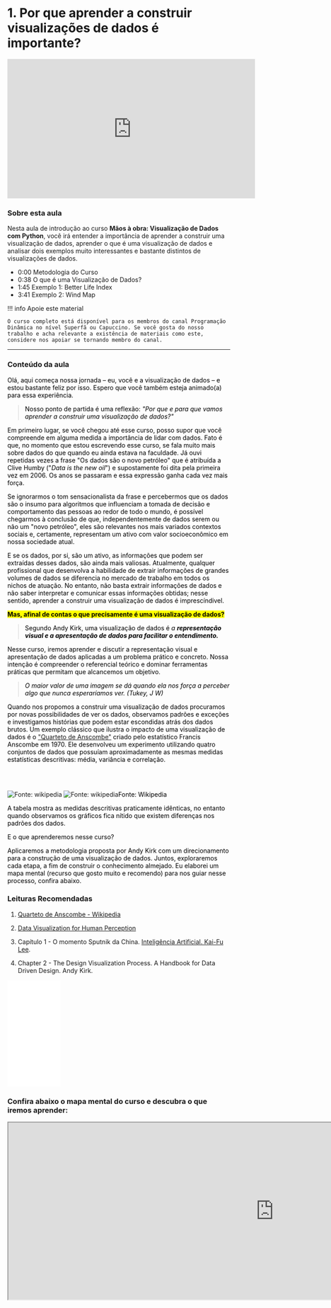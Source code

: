 # 1. Por que aprender a construir visualizações de dados é importante?

<iframe width="560" height="315" src="https://www.youtube.com/embed/QGhDlGTLcSU?si=sCPrqzXidLYD1iJz" title="YouTube video player" frameborder="0" allow="accelerometer; autoplay; clipboard-write; encrypted-media; gyroscope; picture-in-picture; web-share" allowfullscreen></iframe>

### Sobre esta aula

Nesta aula de introdução ao curso **Mãos à obra: Visualização de Dados com Python**, você irá entender a importância de aprender a construir uma visualização de dados, aprender o que é uma visualização de dados e analisar dois exemplos muito interessantes e bastante distintos de visualizações de dados.

- 0:00 Metodologia do Curso
- 0:38 O que é uma Visualização de Dados?
- 1:45 Exemplo 1: Better Life Index
- 3:41 Exemplo 2: Wind Map 

!!! info Apoie este material

    O curso completo está disponível para os membros do canal Programação Dinâmica no nível Superfã ou Capuccino. Se você gosta do nosso trabalho e acha relevante a existência de materiais como este, considere nos apoiar se tornando membro do canal.


----
### Conteúdo da aula
<p><span style="color:rgb(0, 0, 0)" rel="color: rgb(0, 0, 0);" data-verified="redactor" data-redactor-tag="span" data-redactor-style="color: rgb(0, 0, 0);">Olá, aqui começa nossa jornada – eu, você e a visualização de dados – e estou bastante feliz por isso. Espero que você também esteja animado(a) para essa experiência.</span>
</p>
<blockquote><span style="color:rgb(0, 0, 0)" rel="color: rgb(0, 0, 0);" data-verified="redactor" data-redactor-tag="span" data-redactor-style="color: rgb(0, 0, 0);">Nosso ponto de partida é uma reflexão: <em data-redactor-tag="em">"Por que e para que vamos aprender a construir uma visualização de dados?"</em></span>
</blockquote>
<p><span style="color:rgb(0, 0, 0)" rel="color: rgb(0, 0, 0);" data-verified="redactor" data-redactor-tag="span" data-redactor-style="color: rgb(0, 0, 0);">Em primeiro lugar, se você chegou até esse curso, posso supor que você compreende em alguma medida a importância de lidar com dados. Fato é que, no momento que estou escrevendo esse curso, se fala muito mais sobre dados do que quando eu ainda estava na faculdade. Já ouvi repetidas vezes a frase "Os dados são o novo petróleo" que é atribuída a Clive Humby ("<em data-redactor-tag="em">Data is the new oil</em>") e supostamente foi dita pela primeira vez em 2006. Os anos se passaram e essa expressão ganha cada vez mais força.</span>
</p>
<p><span style="color:rgb(0, 0, 0)" rel="color: rgb(0, 0, 0);" data-verified="redactor" data-redactor-tag="span" data-redactor-style="color: rgb(0, 0, 0);">Se ignorarmos o tom sensacionalista da frase e percebermos que os dados são o insumo para algoritmos que influenciam a tomada de decisão e comportamento das pessoas ao redor de todo o mundo, é possível chegarmos à conclusão de que, independentemente de dados serem ou não um "novo petróleo", eles são relevantes nos mais variados contextos sociais e, certamente, representam um ativo com valor socioeconômico em nossa sociedade atual.<br/></span>
</p>
<p><span style="color:rgb(0, 0, 0)" rel="color: rgb(0, 0, 0);" data-verified="redactor" data-redactor-tag="span" data-redactor-style="color: rgb(0, 0, 0);">E se os dados, por si, são um ativo, as informações que podem ser extraídas desses dados, são ainda mais valiosas. Atualmente, qualquer profissional que desenvolva a habilidade de extrair informações de grandes volumes de dados se diferencia no mercado de trabalho em todos os nichos de atuação. No entanto, não basta extrair informações de dados e não saber interpretar e comunicar essas informações obtidas; nesse sentido, aprender a construir uma visualização de dados é imprescíndivel.</span>
</p>
<p><span style="color:rgb(0, 0, 0)" rel="color: rgb(0, 0, 0);" data-verified="redactor" data-redactor-tag="span" data-redactor-style="color: rgb(0, 0, 0);"><span style="background-color:rgb(255, 255, 0)" rel="background-color: rgb(255, 255, 0);" data-verified="redactor" data-redactor-tag="span" data-redactor-style="background-color: rgb(255, 255, 0);"><strong data-redactor-tag="strong">Mas, afinal de contas o que precisamente é uma visualização de dados?</strong></span></span>
</p>
<blockquote><span style="color:rgb(0, 0, 0)" rel="color: rgb(0, 0, 0);" data-verified="redactor" data-redactor-tag="span" data-redactor-style="color: rgb(0, 0, 0);">Segundo Andy Kirk, uma visualização de dados é <em data-redactor-tag="em">a <strong data-redactor-tag="strong">representação visual e a apresentação de dados para facilitar o entendimento.</strong><br/></em></span>
</blockquote>
<p><span style="color:rgb(0, 0, 0)" rel="color: rgb(0, 0, 0);" data-verified="redactor" data-redactor-tag="span" data-redactor-style="color: rgb(0, 0, 0);">Nesse curso, iremos aprender e discutir a representação visual e apresentação de dados aplicadas a um problema prático e concreto. Nossa intenção é compreender o referencial teórico e dominar ferramentas práticas que permitam que alcancemos um objetivo.</span>
</p>
<blockquote><em data-redactor-tag="em"><span style="color:rgb(0, 0, 0)" rel="color: rgb(0, 0, 0);" data-verified="redactor" data-redactor-tag="span" data-redactor-style="color: rgb(0, 0, 0);">O maior valor de uma imagem se dá quando ela nos força a perceber algo que nunca esperaríamos ver. (Tukey, J W)</span></em>
</blockquote>
<p><span style="color:rgb(0, 0, 0)" rel="color: rgb(0, 0, 0);" data-verified="redactor" data-redactor-tag="span" data-redactor-style="color: rgb(0, 0, 0);">Quando nos propomos a construir uma visualização de dados procuramos por novas possibilidades de ver os dados, observamos padrões e exceções e investigamos histórias que podem estar escondidas atrás dos dados brutos. Um exemplo clássico que ilustra o impacto de uma visualização de dados é o <a href="https://pt.wikipedia.org/wiki/Quarteto_de_Anscombe">"Quarteto de Anscombe"</a> criado pelo estatístico Francis Anscombe em 1970. Ele desenvolveu um experimento utilizando quatro conjuntos de dados que possuíam aproximadamente as mesmas medidas estatísticas descritivas: média, variância e correlação.</span>
</p>
<p><span style="color:rgb(0, 0, 0)" rel="color: rgb(0, 0, 0);" data-verified="redactor" data-redactor-tag="span" data-redactor-style="color: rgb(0, 0, 0);"><br/></span><img src="https://assets.memberkit.com.br/rails/active_storage/blobs/eyJfcmFpbHMiOnsibWVzc2FnZSI6IkJBaHBBOGFQQXc9PSIsImV4cCI6bnVsbCwicHVyIjoiYmxvYl9pZCJ9fQ==--55f06962cfdccb049639e1377a682de828a23976/Captura%20de%20Tela%202020-06-27%20a%CC%80s%2021.02.34.png" alt data-verified="redactor"/><span style="color:rgb(0, 0, 0)" rel="color: rgb(0, 0, 0);" data-verified="redactor" data-redactor-tag="span" data-redactor-style="color: rgb(0, 0, 0);"><br/></span>
</p>
<p><img src="https://assets.memberkit.com.br/rails/active_storage/blobs/eyJfcmFpbHMiOnsibWVzc2FnZSI6IkJBaHBBOENQQXc9PSIsImV4cCI6bnVsbCwicHVyIjoiYmxvYl9pZCJ9fQ==--bb24d626b253c81af7aaeea3e1731c02f5660366/Captura%20de%20Tela%202020-06-27%20a%CC%80s%2020.50.21.png" alt="Fonte: wikipedia" data-verified="redactor"/><span style="color:rgb(0, 0, 0)" rel="color: rgb(0, 0, 0);" data-verified="redactor" data-redactor-tag="span" data-redactor-style="color: rgb(0, 0, 0);"> </span><img src="https://assets.memberkit.com.br/rails/active_storage/blobs/eyJfcmFpbHMiOnsibWVzc2FnZSI6IkJBaHBBOEdQQXc9PSIsImV4cCI6bnVsbCwicHVyIjoiYmxvYl9pZCJ9fQ==--083cd603929d555e354b43c84cb39207703af970/Captura%20de%20Tela%202020-06-27%20a%CC%80s%2020.50.14.png" alt="Fonte: wikipedia" data-verified="redactor"/><span style="color:rgb(0, 0, 0)" rel="color: rgb(0, 0, 0);" data-verified="redactor" data-redactor-tag="span" data-redactor-style="color: rgb(0, 0, 0);">Fonte: Wikipedia</span>
</p>
<p><span style="color:rgb(0, 0, 0)" rel="color: rgb(0, 0, 0);" data-verified="redactor" data-redactor-tag="span" data-redactor-style="color: rgb(0, 0, 0);">A tabela mostra as medidas descritivas praticamente idênticas, no entanto quando observamos os gráficos fica nítido que existem diferenças nos padrões dos dados.</span>
</p>
<p><span style="color:rgb(0, 0, 0)" rel="color: rgb(0, 0, 0);" data-verified="redactor" data-redactor-tag="span" data-redactor-style="color: rgb(0, 0, 0);">E o que aprenderemos nesse curso?</span>
</p>
<p><span style="color:rgb(0, 0, 0)" rel="color: rgb(0, 0, 0);" data-verified="redactor" data-redactor-tag="span" data-redactor-style="color: rgb(0, 0, 0);">Aplicaremos a metodologia proposta por Andy Kirk com um direcionamento para a construção de uma visualização de dados. Juntos, exploraremos cada etapa, a fim de construir o conhecimento almejado. Eu elaborei um mapa mental (recurso que gosto muito e recomendo) para nos guiar nesse processo, confira abaixo.<br/></span>
</p>
<p><span style="color:rgb(0, 0, 0)" rel="color: rgb(0, 0, 0);" data-verified="redactor" data-redactor-tag="span" data-redactor-style="color: rgb(0, 0, 0);"></span>
</p>

### Leituras Recomendadas

1. [Quarteto de Anscombe - Wikipedia](https://pt.wikipedia.org/wiki/Quarteto_de_Anscombe)
2. <a href="https://www.interaction-design.org/literature/book/the-encyclopedia-of-human-computer-interaction-2nd-ed/data-visualization-for-human-perception#:~:text=Data%20visualization%20is%20effective%20because,is%20extremely%20fast%20and%20efficient.">Data Visualization for Human Perception</a>
3. Capítulo 1 - O momento Sputnik da China. [Inteligência Artificial. Kai-Fu Lee](https://amzn.to/3MpAMZP).

4. Chapter 2 - The Design Visualization Process. A Handbook for Data Driven Design. Andy Kirk.

<iframe sandbox="allow-popups allow-scripts allow-modals allow-forms allow-same-origin" style="width:120px;height:240px;" marginwidth="0" marginheight="0" scrolling="no" frameborder="0" src="//ws-na.amazon-adsystem.com/widgets/q?ServiceVersion=20070822&OneJS=1&Operation=GetAdHtml&MarketPlace=BR&source=ss&ref=as_ss_li_til&ad_type=product_link&tracking_id=hallpaz-20&language=pt_BR&marketplace=amazon&region=BR&placement=1473912148&asins=1473912148&linkId=deb37b81497c145c3e8e86c388c25679&show_border=true&link_opens_in_new_window=true"></iframe>

### Confira abaixo o mapa mental do curso e descubra o que iremos aprender:

<iframe src="https://www.mindmeister.com/maps/public_map_shell/1548595849/metodologia-de-visualiza-o-de-dados-por-andy-kirk?width=1200&amp;height=800&amp;z=auto" style="color:rgb(18, 38, 63);font-family:&quot;Cerebri Sans&quot;, sans-serif;font-size:15px" width="1200" height="400">
</iframe>
